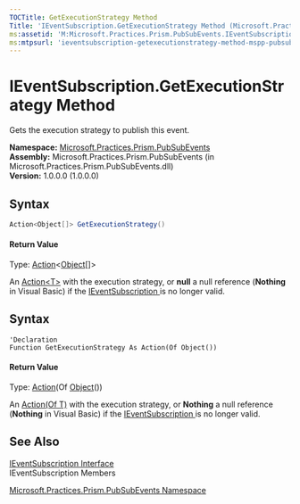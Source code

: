 ```yaml
---
TOCTitle: GetExecutionStrategy Method
Title: 'IEventSubscription.GetExecutionStrategy Method (Microsoft.Practices.Prism.PubSubEvents)'
ms:assetid: 'M:Microsoft.Practices.Prism.PubSubEvents.IEventSubscription.GetExecutionStrategy'
ms:mtpsurl: 'ieventsubscription-getexecutionstrategy-method-mspp-pubsubevents.md'
---
```


# IEventSubscription.GetExecutionStrategy Method 

Gets the execution strategy to publish this event.

**Namespace:** [Microsoft.Practices.Prism.PubSubEvents](/patterns-practices/reference/mspp-pubsubevents-namespace)<br/>
**Assembly:** Microsoft.Practices.Prism.PubSubEvents (in Microsoft.Practices.Prism.PubSubEvents.dll)<br/>
**Version:** 1.0.0.0 (1.0.0.0)

## Syntax

```C#
Action<Object[]> GetExecutionStrategy()
```
#### Return Value

Type: [Action](http://msdn.microsoft.com/en-us/library/018hxwa8)&lt;[Object](http://msdn.microsoft.com/en-us/library/e5kfa45b)[]&gt;

An [Action&lt;T&gt;](http://msdn.microsoft.com/en-us/library/018hxwa8) with the execution strategy, or **null** a null reference (**Nothing** in Visual Basic) if the [IEventSubscription ](/patterns-practices/reference/ieventsubscription-interface-mspp-pubsubevents)is no longer valid.

## Syntax

```VB
'Declaration
Function GetExecutionStrategy As Action(Of Object())
```

#### Return Value

Type: [Action](http://msdn.microsoft.com/en-us/library/018hxwa8)(Of [Object](http://msdn.microsoft.com/en-us/library/e5kfa45b)())

An [Action(Of T)](http://msdn.microsoft.com/en-us/library/018hxwa8) with the execution strategy, or **Nothing** a null reference (**Nothing** in Visual Basic) if the [IEventSubscription ](/patterns-practices/reference/ieventsubscription-interface-mspp-pubsubevents)is no longer valid.

## See Also

[IEventSubscription Interface](/patterns-practices/reference/ieventsubscription-interface-mspp-pubsubevents)<br/>
IEventSubscription Members

[Microsoft.Practices.Prism.PubSubEvents Namespace](/patterns-practices/reference/mspp-pubsubevents-namespace)
